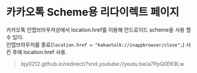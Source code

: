 # 카카오톡 Scheme용 리다이렉트 페이지

카카오톡 인앱브라우저상에서 location.href를 이용해 안드로이드 scheme을 사용 할 수 있다.  
인앱브라우저를 종료(`location.href = "kakaotalk://inappbrowser/close";`) 시킨 후에 location.href 사용.  

> bjy0212.github.io/redirect/?vnd.youtube://youtu.be/a7PpQ0EK9Lw
